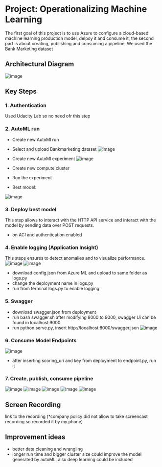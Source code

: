 
# Project: Operationalizing Machine Learning

The first goal of this project is to use Azure to configure a cloud-based machine learning production model, delpoy it and consume it, the second part is about creating, publishing and consuming a pipeline. 
We used the Bank Marketing dataset

## Architectural Diagram
![image](https://github.com/weilerv/Udacity_ML_azure_project2/assets/37341293/68106426-694e-4b6b-9309-578bbecae839)

## Key Steps
### 1. Authentication
Used Udacity Lab so no need ofr this step
### 2. AutoML run
* Create new AutoMl run
* Select and upload Bankmarketing dataset
![image](https://github.com/weilerv/Udacity_ML_azure_project2/assets/37341293/40a5a206-f144-416a-bce6-53787f926268)

* Create new AutoMl experiment
![image](https://github.com/weilerv/Udacity_ML_azure_project2/assets/37341293/8bf45de1-4e89-446b-a273-2f9347361b65)

* Create new compute cluster
* Run the experiment 

* Best model:
  
![image](https://github.com/weilerv/Udacity_ML_azure_project2/assets/37341293/8908be82-56c7-42f0-9929-2207b86ad55a)

### 3. Deploy best model
This step allows to interact with the HTTP API service and interact with the model by sending data over POST requests.
* on ACI and authentication enabled

### 4. Enable logging (Application Insight)
This steps ensures to detect anomalies and to visualize performance.
![image](https://github.com/weilerv/Udacity_ML_azure_project2/assets/37341293/c205e362-7aa3-43c0-b507-0d7c59a8ff11)
![image](https://github.com/weilerv/Udacity_ML_azure_project2/assets/37341293/edf012cd-f379-40ec-ab51-b616dc968152)

*  download config.json from Azure ML and upload to same folder as logs.py
*  change the deployment name in logs.py
*  run from terminal logs.py to enable logging

### 5. Swagger
* download swagger.json from deployment
* run bash swagger.sh after modifying 8000 to 9000, swagger Ui can be found in localhost:9000
* run python serve.py, insert http://localhost:8000/swagger.json
![image](https://github.com/weilerv/Udacity_ML_azure_project2/assets/37341293/f5c322c0-0fef-41bf-bdbb-b53dda5a6bae)


### 6. Consume Model Endpoints
![image](https://github.com/weilerv/Udacity_ML_azure_project2/assets/37341293/afc98b24-474d-474d-9888-05033e07711b)
* after inserting scoring_uri and key from deployment to endpoint.py, run it

### 7. Create, publish, consume pipeline
![image](https://github.com/weilerv/Udacity_ML_azure_project2/assets/37341293/8f49732b-b363-4572-a527-4e2e59a0c85c)
![image](https://github.com/weilerv/Udacity_ML_azure_project2/assets/37341293/f29a2f83-61ba-47f7-8061-e3e5dc088803)
![image](https://github.com/weilerv/Udacity_ML_azure_project2/assets/37341293/392f863a-70be-4935-9328-1b8d1605d536)
![image](https://github.com/weilerv/Udacity_ML_azure_project2/assets/37341293/cb13cba4-db7a-4835-913f-364e117e9eac)
![image](https://github.com/weilerv/Udacity_ML_azure_project2/assets/37341293/bba0688f-371e-41ec-829e-fee54fe5b630)



## Screen Recording
link to the recording (*company policy did not allow to take screencast recording so recorded it by my phone)

## Improvement ideas 
* better data cleaning and wrangling
* longer run time and bigger cluster size could improve the model generated by autoML, also deep learning could be included
